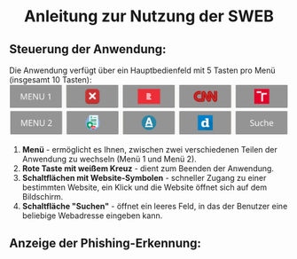 # <p align="center">Anleitung zur Nutzung der SWEB</p>
## Steuerung der Anwendung:
Die Anwendung verfügt über ein Hauptbedienfeld mit 5 Tasten pro Menü (insgesamt 10 Tasten): 
![MENU_1](https://github.com/forsenior/senior-os/blob/main/sweb/screens/sweb_menu1.png)
![MENU_2](https://github.com/forsenior/senior-os/blob/main/sweb/screens/sweb_menu2_de.png)
1. **Menü** - ermöglicht es Ihnen, zwischen zwei verschiedenen Teilen der Anwendung zu wechseln (Menü 1 und Menü 2).
2.	**Rote Taste mit weißem Kreuz** - dient zum Beenden der Anwendung.
3.	**Schaltflächen mit Website-Symbolen** - schneller Zugang zu einer bestimmten Website, ein Klick und die Website öffnet sich auf dem Bildschirm. 
4.	**Schaltfläche "Suchen"** - öffnet ein leeres Feld, in das der Benutzer eine beliebige Webadresse eingeben kann.
## Anzeige der Phishing-Erkennung:
